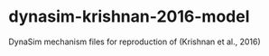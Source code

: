 # dynasim-krishnan-2016-model
 DynaSim mechanism files for reproduction of (Krishnan et al., 2016) 
